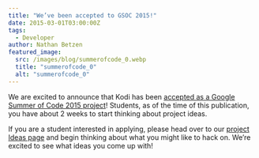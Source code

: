 ```yaml
---
title: "We’ve been accepted to GSOC 2015!"
date: 2015-03-01T03:00:00Z
tags:
  - Developer
author: Nathan Betzen
featured_image:
  src: /images/blog/summerofcode_0.webp
  title: "summerofcode_0"
  alt: "summerofcode_0"
---
```


We are excited to announce that Kodi has been [accepted as a Google Summer of Code 2015 project](http://www.google-melange.com/gsoc/org2/google/gsoc2015/kodi)! Students, as of the time of this publication, you have about 2 weeks to start thinking about project ideas.

If you are a student interested in applying, please head over to our [project Ideas page](https://kodi.wiki/view/Google_Summer_of_Code/2015 "GSOC 2015 Kodi Ideas page") and begin thinking about what you might like to hack on. We’re excited to see what ideas you come up with!
